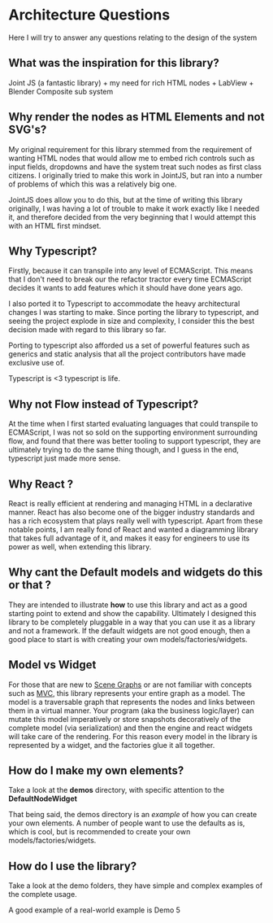 # Architecture Questions

Here I will try to answer any questions relating to the design of the system

## What was the inspiration for this library?

Joint JS \(a fantastic library\) + my need for rich HTML nodes + LabView + Blender Composite sub system

## Why render the nodes as HTML Elements and not SVG's?

My original requirement for this library stemmed from the requirement of wanting HTML nodes that would allow me to embed rich controls such as input fields, dropdowns and have the system treat such nodes as first class citizens. I originally tried to make this work in JointJS, but ran into a number of problems of which this was a relatively big one.

JointJS does allow you to do this, but at the time of writing this library originally, I was having a lot of trouble to make it work exactly like I needed it, and therefore decided from the very beginning that I would attempt this with an HTML first mindset.

## Why Typescript?

Firstly, because it can transpile into any level of ECMAScript. This means that I don't need to break our the refactor tractor every time ECMAScript decides it wants to add features which it should have done years ago.

I also ported it to Typescript to accommodate the heavy architectural changes I was starting to make. Since porting the library to typescript, and seeing the project explode in size and complexity, I consider this the best decision made with regard to this library so far.

Porting to typescript also afforded us a set of powerful features such as generics and static analysis that all the project contributors have made exclusive use of.

Typescript is &lt;3 typescript is life.

## Why not Flow instead of Typescript?

At the time when I first started evaluating languages that could transpile to ECMAScript, I was not so sold on the supporting environment surrounding flow, and found that there was better tooling to support typescript, they are ultimately trying to do the same thing though, and I guess in the end, typescript just made more sense.

## Why React ?

React is really efficient at rendering and managing HTML in a declarative manner. React has also become one of the bigger industry standards and has a rich ecosystem that plays really well with typescript. Apart from these notable points, I am really fond of React and wanted a diagramming library that takes full advantage of it, and makes it easy for engineers to use its power as well, when extending this library.

## Why cant the Default models and widgets do this or that ?

They are intended to illustrate **how** to use this library and act as a good starting point to extend and show the capability. Ultimately I designed this library to be completely pluggable in a way that you can use it as a library and not a framework. If the default widgets are not good enough, then a good place to start is with creating your own models/factories/widgets.

## Model vs Widget

For those that are new to [Scene Graphs](https://en.wikipedia.org/wiki/Scene_graph) or are not familiar with concepts such as [MVC](https://en.wikipedia.org/wiki/Model–view–controller), this library represents your entire graph as a model. The model is a traversable graph that represents the nodes and links between them in a virtual manner. Your program \(aka the business logic/layer\) can mutate this model imperatively or store snapshots decoratively of the complete model \(via serialization\) and then the engine and react widgets will take care of the rendering. For this reason every model in the library is represented by a widget, and the factories glue it all together.

## How do I make my own elements?

Take a look at the **demos** directory, with specific attention to the **DefaultNodeWidget**

That being said, the demos directory is an _example_ of how you can create your own elements. A number of people want to use the defaults as is, which is cool, but is recommended to create your own models/factories/widgets.

## How do I use the library?

Take a look at the demo folders, they have simple and complex examples of the complete usage.

A good example of a real-world example is Demo 5

